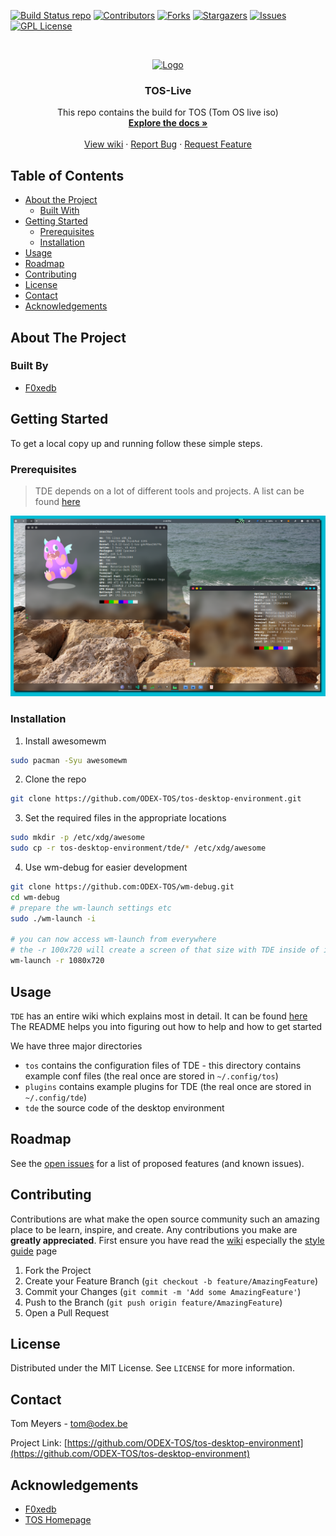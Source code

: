 [![Build Status repo][repo-build]][repo-url]
[![Contributors][contributors-shield]][contributors-url]
[![Forks][forks-shield]][forks-url]
[![Stargazers][stars-shield]][stars-url]
[![Issues][issues-shield]][issues-url]
[![GPL License][license-shield]][license-url]

<!-- PROJECT LOGO -->
<br />
<p align="center">
  <a href="https://github.com/ODEX-TOS/tos-desktop-environment">
    <img src="https://tos.odex.be/images/logo.svg" alt="Logo" width="150" height="150">
  </a>

  <h3 align="center">TOS-Live</h3>

  <p align="center">
    This repo contains the build for TOS (Tom OS live iso)
    <br />
    <a href="https://tos.odex.be/docs/"><strong>Explore the docs »</strong></a>
    <br />
    <br />
    <a href="https://wiki.odex.be">View wiki</a>
    ·
    <a href="https://github.com/ODEX-TOS/tos-desktop-environment/issues">Report Bug</a>
    ·
    <a href="https://github.com/ODEX-TOS/tos-desktop-environment/issues">Request Feature</a>
  </p>
</p>

<!-- TABLE OF CONTENTS -->

## Table of Contents

- [About the Project](#about-the-project)
  - [Built With](#built-with)
- [Getting Started](#getting-started)
  - [Prerequisites](#prerequisites)
  - [Installation](#installation)
- [Usage](#usage)
- [Roadmap](#roadmap)
- [Contributing](#contributing)
- [License](#license)
- [Contact](#contact)
- [Acknowledgements](#acknowledgements)

<!-- ABOUT THE PROJECT -->

## About The Project

### Built By

- [F0xedb](https://www.odex.be)

<!-- GETTING STARTED -->

## Getting Started

To get a local copy up and running follow these simple steps.

### Prerequisites

> TDE depends on a lot of different tools and projects.
> A list can be found [here](https://github.com/ODEX-TOS/tos-live/blob/master/repo/BUILD/PKGBUILD_AWESOME)

![desktop](images/desktop.png)

### Installation

1. Install awesomewm

```sh
sudo pacman -Syu awesomewm
```

2. Clone the repo

```sh
git clone https://github.com/ODEX-TOS/tos-desktop-environment.git
```

3. Set the required files in the appropriate locations

```sh
sudo mkdir -p /etc/xdg/awesome
sudo cp -r tos-desktop-environment/tde/* /etc/xdg/awesome
```

4. Use wm-debug for easier development

```sh
git clone https://github.com:ODEX-TOS/wm-debug.git
cd wm-debug
# prepare the wm-launch settings etc
sudo ./wm-launch -i

# you can now access wm-launch from everywhere
# the -r 100x720 will create a screen of that size with TDE inside of it
wm-launch -r 1080x720
```

## Usage

`TDE` has an entire wiki which explains most in detail.
It can be found [here](https://wiki.odex.be)
The README helps you into figuring out how to help and how to get started

We have three major directories

- `tos` contains the configuration files of TDE - this directory contains example conf files (the real once are stored in `~/.config/tos`)
- `plugins` contains example plugins for TDE (the real once are stored in `~/.config/tde`)
- `tde` the source code of the desktop environment

<!-- ROADMAP -->

## Roadmap

See the [open issues](https://github.com/ODEX-TOS/tos-desktop-environment/issues) for a list of proposed features (and known issues).

<!-- CONTRIBUTING -->

## Contributing

Contributions are what make the open source community such an amazing place to be learn, inspire, and create. Any contributions you make are **greatly appreciated**.
First ensure you have read the [wiki](https://wiki.odex.be) especially the [style guide](https://wiki.odex.be/Developer/style-guide) page

1. Fork the Project
2. Create your Feature Branch (`git checkout -b feature/AmazingFeature`)
3. Commit your Changes (`git commit -m 'Add some AmazingFeature'`)
4. Push to the Branch (`git push origin feature/AmazingFeature`)
5. Open a Pull Request

<!-- LICENSE -->

## License

Distributed under the MIT License. See `LICENSE` for more information.

<!-- CONTACT -->

## Contact

Tom Meyers - tom@odex.be

Project Link: [https://github.com/ODEX-TOS/tos-desktop-environment](https://github.com/ODEX-TOS/tos-desktop-environment)

<!-- ACKNOWLEDGEMENTS -->

## Acknowledgements

- [F0xedb](https://www.odex.be)
- [TOS Homepage](https://tos.odex.be)

<!-- MARKDOWN LINKS & IMAGES -->
<!-- https://www.markdownguide.org/basic-syntax/#reference-style-links -->

[repo-build]: https://jenkins.odex.be/buildStatus/icon?job=tos-repo&style=flat-square&subject=tde-build
[repo-url]: https://jenkins.odex.be/job/tos-repo/
[contributors-shield]: https://img.shields.io/github/contributors/ODEX-TOS/tos-desktop-environment.svg?style=flat-square
[contributors-url]: https://github.com/ODEX-TOS/tos-desktop-environment/graphs/contributors
[forks-shield]: https://img.shields.io/github/forks/ODEX-TOS/tos-desktop-environment.svg?style=flat-square
[forks-url]: https://github.com/ODEX-TOS/tos-desktop-environment/network/members
[stars-shield]: https://img.shields.io/github/stars/ODEX-TOS/tos-desktop-environment.svg?style=flat-square
[stars-url]: https://github.com/ODEX-TOS/tos-desktop-environment/stargazers
[issues-shield]: https://img.shields.io/github/issues/ODEX-TOS/tos-desktop-environment.svg?style=flat-square
[issues-url]: https://github.com/ODEX-TOS/tos-desktop-environment/issues
[license-shield]: https://img.shields.io/github/license/ODEX-TOS/tos-desktop-environment.svg?style=flat-square
[license-url]: https://github.com/ODEX-TOS/tos-desktop-environment/blob/master/LICENSE.txt
[product-screenshot]: https://tos.odex.be/images/logo.svg
